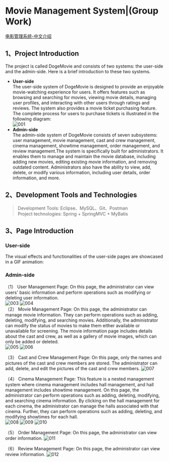 # Movie Management System|(Group Work)
[电影管理系统-中文介绍](https://github.com/hyo-hyoo/Movie-Management/blob/master/README-CN.md)

## 1、Project Introduction
The project is called DogeMovie and consists of two systems: the user-side and the admin-side. Here is a brief introduction to these two systems.
* **User-side**  
  The user-side system of DogeMovie is designed to provide an enjoyable movie-watching experience for users. It offers features such as browsing and searching for movies, viewing movie details, managing user profiles, and interacting with other users through ratings and reviews.	The system also provides a movie ticket purchasing feature. The complete process for users to purchase tickets is illustrated in the following diagram:  
  ![001](/img/001_EN.png)
* **Admin-side**  
  The admin-side system of DogeMovie consists of seven subsystems: user management, movie management, cast and crew management, cinema management, showtime management, order management, and review management.The system is specifically built for administrators. It enables them to manage and maintain the movie database, including adding new movies, editing existing movie information, and removing outdated content. Administrators also have the ability to view, add, delete, or modify various information, including user details, order information, and more.  

## 2、Development Tools and Technologies
> Development Tools: Eclipse、MySQL、Git、Postman  
> Project technologies: Spring + SpringMVC + MyBatis


## 3、Page Introduction
### User-side
The visual effects and functionalities of the user-side pages are showcased in a GIF animation:  


### Admin-side
（1）	User Management Page: On this page, the administrator can view users' basic information and perform operations such as modifying or deleting user information.  
![003](/img/003.png)
![004](/img/004.png)    
（2）	Movie Management Page: On this page, the administrator can manage movie information. They can perform operations such as adding, deleting, modifying, and searching movies. Additionally, the administrator can modify the status of movies to make them either available or unavailable for screening. The movie information page includes details about the cast and crew, as well as a gallery of movie images, which can only be added or deleted.  
![005](/img/005.png)
![006](/img/006.png)

（3）	Cast and Crew Management Page: On this page, only the names and pictures of the cast and crew members are stored. The administrator can add, delete, and edit the pictures of the cast and crew members.
![007](/img/007.png)

（4）	Cinema Management Page: This feature is a nested management system where cinema management includes hall management, and hall management includes showtime management. On this page, the administrator can perform operations such as adding, deleting, modifying, and searching cinema information. By clicking on the hall management for each cinema, the administrator can manage the halls associated with that cinema. Further, they can perform operations such as adding, deleting, and modifying showtimes for each hall.  
![008](/img/008.png)
![009](/img/009.png)
![010](/img/010.png)

（5）	Order Management Page: On this page, the administrator can view order information.
![011](/img/011.png)

（6）	Review Management Page: On this page, the administrator can view review information.
![012](/img/012.png)